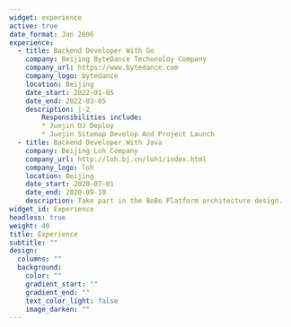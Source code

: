 ```yaml
---
widget: experience
active: true
date_format: Jan 2006
experience:
  - title: Backend Developer With Go
    company: Beijing ByteDance Techonoloy Company
    company_url: https://www.bytedance.com
    company_logo: bytedance
    location: Beijing
    date_start: 2022-01-05
    date_end: 2022-03-05
    description: |-2
        Responsibilities include:
        * Juejin OJ Deploy
        * Juejin Sitemap Develop And Project Launch
  - title: Backend Developer With Java
    company: Beijing Loh Company
    company_url: http://loh.bj.cn/loh1/index.html
    company_logo: loh
    location: Beijing
    date_start: 2020-07-01
    date_end: 2020-09-10
    description: Take part in the BoBo Platform architecture design.
widget_id: Experience
headless: true
weight: 40
title: Experience
subtitle: ""
design:
  columns: ""
  background:
    color: ""
    gradient_start: ""
    gradient_end: ""
    text_color_light: false
    image_darken: ""
---
```


